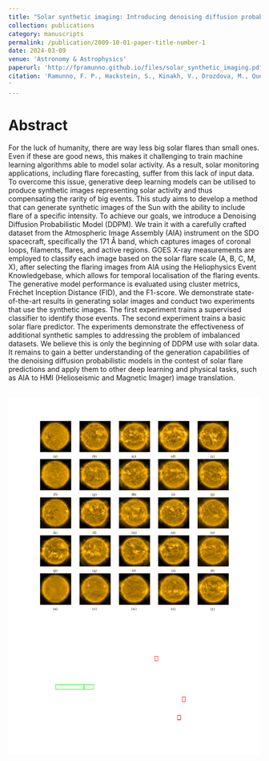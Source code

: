 ```yaml
---
title: "Solar synthetic imaging: Introducing denoising diffusion probabilistic models on SDO/AIA data"
collection: publications
category: manuscripts
permalink: /publication/2009-10-01-paper-title-number-1
date: 2024-03-09
venue: 'Astronomy & Astrophysics'
paperurl: 'http://fpramunno.github.io/files/solar_synthetic_imaging.pdf'
citation: 'Ramunno, F. P., Hackstein, S., Kinakh, V., Drozdova, M., Quétant, G., Csillaghy, A., & Voloshynovskiy, S. (2024). "Solar synthetic imaging: Introducing denoising diffusion probabilistic models on SDO/AIA data." <i>Astronomy & Astrophysics</i>. 686(A285).
'
---
```


Abstract
======

For the luck of humanity, there are way less big solar flares than small ones. Even if these are good news, this makes it challenging to train machine learning algorithms able to model solar activity. As a result, solar monitoring applications, including flare forecasting, suffer from this lack of input data. To overcome this issue, generative deep learning models can be utilised to produce synthetic images representing solar activity and thus compensating the rarity of big events. This study aims to develop a method that can generate synthetic images of the Sun with the ability to include flare of a specific intensity. To achieve our goals, we introduce a Denoising Diffusion Probabilistic Model (DDPM). We train it with a carefully crafted dataset from the Atmospheric Image Assembly (AIA) instrument on the SDO spacecraft, specifically the 171 Å band, which captures images of coronal loops, filaments, flares, and active regions. GOES X-ray measurements are employed to classify each image based on the solar flare scale (A, B, C, M, X), after selecting the flaring images from AIA using the Heliophysics Event Knowledgebase, which allows for temporal localisation of the flaring events. The generative model performance is evaluated using cluster metrics, Fréchet Inception Distance (FID), and the F1-score. We demonstrate state-of-the-art results in generating solar images and conduct two experiments that use the synthetic images. The first experiment trains a supervised classifier to identify those events. The second experiment trains a basic solar flare predictor. The experiments demonstrate the effectiveness of additional synthetic samples to addressing the problem of imbalanced datasets. We believe this is only the beginning of DDPM use with solar data. It remains to gain a better understanding of the generation capabilities of the denoising diffusion probabilistic models in the contest of solar flare predictions and apply them to other deep learning and physical tasks, such as AIA to HMI (Helioseismic and Magnetic Imager) image translation.

<br/><img src='/images/solar_synthetic.pdf'>
